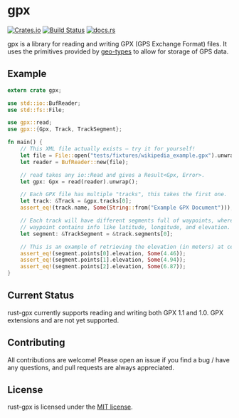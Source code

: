 # gpx

[![Crates.io](https://img.shields.io/crates/v/gpx.svg)](https://crates.io/crates/gpx) [![Build Status](https://travis-ci.org/georust/gpx.svg?branch=master)](https://travis-ci.org/georust/gpx) [![docs.rs](https://docs.rs/gpx/badge.svg)](https://docs.rs/gpx)

gpx is a library for reading and writing GPX (GPS Exchange Format) files. It uses the
primitives provided by [geo-types](https://github.com/georust/geo) to allow for storage
of GPS data.

## Example
```rust
extern crate gpx;

use std::io::BufReader;
use std::fs::File;

use gpx::read;
use gpx::{Gpx, Track, TrackSegment};

fn main() {
    // This XML file actually exists — try it for yourself!
    let file = File::open("tests/fixtures/wikipedia_example.gpx").unwrap();
    let reader = BufReader::new(file);

    // read takes any io::Read and gives a Result<Gpx, Error>.
    let gpx: Gpx = read(reader).unwrap();

    // Each GPX file has multiple "tracks", this takes the first one.
    let track: &Track = &gpx.tracks[0];
    assert_eq!(track.name, Some(String::from("Example GPX Document")));

    // Each track will have different segments full of waypoints, where a
    // waypoint contains info like latitude, longitude, and elevation.
    let segment: &TrackSegment = &track.segments[0];

    // This is an example of retrieving the elevation (in meters) at certain points.
    assert_eq!(segment.points[0].elevation, Some(4.46));
    assert_eq!(segment.points[1].elevation, Some(4.94));
    assert_eq!(segment.points[2].elevation, Some(6.87));
}
```

## Current Status

rust-gpx currently supports reading and writing both GPX 1.1 and 1.0.
GPX extensions and are not yet supported.

## Contributing
All contributions are welcome! Please open an issue if you find a bug / have any
questions, and pull requests are always appreciated.

## License
rust-gpx is licensed under the [MIT license](./LICENSE).
